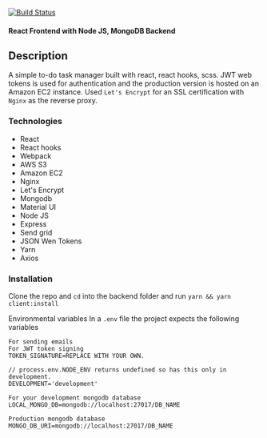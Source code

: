 [![Build Status](https://travis-ci.com/mrndhlovu/productivity-tracker.svg?branch=master)](https://travis-ci.com/mrndhlovu/productivity-tracker)

#### React Frontend with Node JS, MongoDB Backend


## Description

A simple to-do task manager built with react, react hooks, scss. JWT web tokens is used for authentication and the production version is hosted on an Amazon EC2 instance. Used `Let's Encrypt` for an SSL certification with `Nginx` as the reverse proxy.

### Technologies

- React
- React hooks
- Webpack
- AWS S3
- Amazon EC2
- Nginx
- Let's Encrypt
- Mongodb
- Material UI
- Node JS
- Express
- Send grid
- JSON Wen Tokens
- Yarn
- Axios

### Installation

Clone the repo and `cd` into the backend folder and run
`yarn && yarn client:install`

Environmental variables
In a `.env` file the project expects the following variables

```
For sending emails
For JWT token signing
TOKEN_SIGNATURE=REPLACE WITH YOUR OWN.

// process.env.NODE_ENV returns undefined so has this only in development.
DEVELOPMENT='development'

For your development mongodb database
LOCAL_MONGO_DB=mongodb://localhost:27017/DB_NAME

Production mongodb database
MONGO_DB_URI=mongodb://localhost:27017/DB_NAME

```
